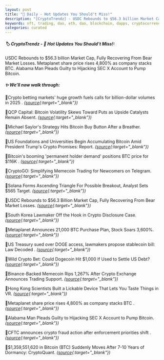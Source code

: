 ```yaml
---
layout: post
title: "🌌 Daily - Hot Updates You Should't Miss!"
description: "[CryptoTrendz] - USDC Rebounds to $56.3 billion Market Cap, Fully Recovering From Bear Market Losses. Metaplanet share price rises 4,800% as company stacks BTC. Alabama Man Pleads Guilty to Hijacking SEC X Account to Pump Bitcoin."
keywords: nft, trading, dao, eth, dao, blockchain, dapps, cryptocurrency, crypto, defi, btc, solana
categories: curated
---
```


##### 🏷️  CryptoTrendz - 📌 *Hot Updates You Should't Miss!:*

USDC Rebounds to $56.3 billion Market Cap, Fully Recovering From Bear Market Losses. Metaplanet share price rises 4,800% as company stacks BTC. Alabama Man Pleads Guilty to Hijacking SEC X Account to Pump Bitcoin.

##### ✨ *We’ll now walk through:*


🔹Crypto betting markets' huge growth fuels calls for billion-dollar volumes in 2025 . *([source](https://s.avyag.com/bk1j){:target="_blank"})*

🔹QCP Capital: Bitcoin Volatility Skews Toward Puts as Upside Catalysts Remain Absent. *([source](https://s.avyag.com/9kuy){:target="_blank"})*

🔹Michael Saylor's Strategy Hits Bitcoin Buy Button After a Breather. *([source](https://s.avyag.com/67z6){:target="_blank"})*

🔹US Foundations and Universities Begin Accumulating Bitcoin Amid President Trump's Crypto Promises: Report. *([source](https://s.avyag.com/ik1k){:target="_blank"})*

🔹Bitcoin's booming 'permanent holder demand' positions BTC price for $116K . *([source](https://s.avyag.com/dcr2){:target="_blank"})*

🔹CryptoGO: Simplifying Memecoin Trading for Newcomers on Telegram. *([source](https://s.avyag.com/hqtc){:target="_blank"})*

🔹Solana Forms Ascending Triangle For Possible Breakout, Analyst Sets $565 Target. *([source](https://s.avyag.com/ojum){:target="_blank"})*

🔹USDC Rebounds to $56.3 Billion Market Cap, Fully Recovering From Bear Market Losses. *([source](https://s.avyag.com/utsp){:target="_blank"})*

🔹South Korea Lawmaker Off the Hook in Crypto Disclosure Case. *([source](https://s.avyag.com/j1bc){:target="_blank"})*

🔹Metaplanet Announces 21,000 BTC Purchase Plan, Stock Soars 3,600%. *([source](https://s.avyag.com/olkk){:target="_blank"})*

🔹US Treasury sued over DOGE access, lawmakers propose stablecoin bill: Law Decoded . *([source](https://s.avyag.com/vfil){:target="_blank"})*

🔹Wild Crypto Bet: Could Dogecoin Hit $1,000 If Used to Settle US Debt? *([source](https://s.avyag.com/1jpm){:target="_blank"})*

🔹Binance-Backed Memecoin Rips 1,267% After Crypto Exchange Announces Trading Support. *([source](https://s.avyag.com/6tfq){:target="_blank"})*

🔹Hong Kong Scientists Built a Lickable Device That Lets You Taste Things in VR. *([source](https://s.avyag.com/y3c1){:target="_blank"})*

🔹Metaplanet share price rises 4,800% as company stacks BTC . *([source](https://s.avyag.com/nrnm){:target="_blank"})*

🔹Alabama Man Pleads Guilty to Hijacking SEC X Account to Pump Bitcoin. *([source](https://s.avyag.com/2qtw){:target="_blank"})*

🔹CFTC announces crypto fraud action after enforcement priorities shift . *([source](https://s.avyag.com/3uax){:target="_blank"})*

🔹$1,359,551,620 in Bitcoin (BTC) Suddenly Moves After 7-10 Years of Dormancy: CryptoQuant. *([source](https://s.avyag.com/zvj3){:target="_blank"})*
